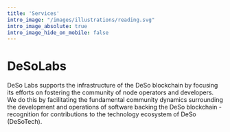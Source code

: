 ```yaml
---
title: 'Services'
intro_image: "/images/illustrations/reading.svg"
intro_image_absolute: true
intro_image_hide_on_mobile: false
---
```


# DeSoLabs

DeSo Labs supports the infrastructure of the DeSo blockchain by focusing its efforts on fostering the community of node operators and developers. We do this by facilitating the fundamental community dynamics surrounding the development and operations of software backing the DeSo blockchain - recognition for contributions to the technology ecosystem of DeSo (DeSoTech).

